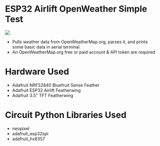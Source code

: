 # ESP32 Airlift OpenWeather Simple Test

![](https://raw.githubusercontent.com/DJDevon3/CircuitPython/main/Airlift%20OpenWeather%20Test/Serial_Screenshot.PNG)

- Pulls weather data from OpenWeatherMap.org, parses it, and prints some basic data in serial terminal.
- An OpenWeatherMap.org free or paid account & API token are required

# Hardware Used
- Adafruit NRF52840 Bluefruit Sense Feather
- Adafruit ESP32 Airlift Featherwing
- Adafruit 3.5" TFT Featherwing

# Circuit Python Libraries Used
- neopixel
- adafruit_esp32spi
- adafruit_hx8357
